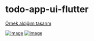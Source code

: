 # todo-app-ui-flutter


<a href="https://dribbble.com/shots/6581661-To-Do-App-Task-manager-concept">Örnek aldığım tasarım</a>



[![image](https://www.linkpicture.com/q/Screenshot_1597933553.png)](https://www.linkpicture.com/view.php?img=LPic5f3e88a368925690549412)
[![image](https://www.linkpicture.com/q/Screenshot_1597933567.png)](https://www.linkpicture.com/view.php?img=LPic5f3e88fad1255884446209)
